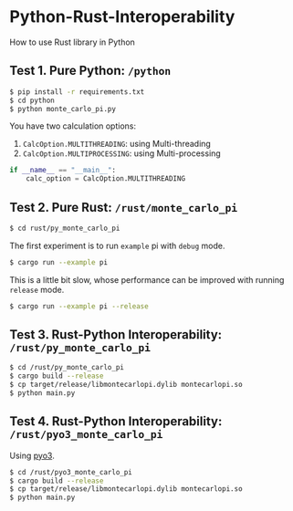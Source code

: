# Python-Rust-Interoperability
How to use Rust library in Python

## Test 1. Pure Python: `/python`

```bash
$ pip install -r requirements.txt
$ cd python
$ python monte_carlo_pi.py
```

You have two calculation options:
1. `CalcOption.MULTITHREADING`: using Multi-threading
2. `CalcOption.MULTIPROCESSING`: using Multi-processing

```python
if __name__ == "__main__":
    calc_option = CalcOption.MULTITHREADING
```

## Test 2. Pure Rust: `/rust/monte_carlo_pi`

```bash
$ cd rust/py_monte_carlo_pi
```

The first experiment is to run `example` pi with `debug` mode.

```bash
$ cargo run --example pi
```

This is a little bit slow, whose performance can be improved with running `release` mode.

```bash
$ cargo run --example pi --release
```

## Test 3. Rust-Python Interoperability: `/rust/py_monte_carlo_pi`

```bash
$ cd /rust/py_monte_carlo_pi
$ cargo build --release
$ cp target/release/libmontecarlopi.dylib montecarlopi.so
$ python main.py
```

## Test 4. Rust-Python Interoperability: `/rust/pyo3_monte_carlo_pi`

Using [pyo3](https://pyo3.rs/v0.17.3/).

```bash
$ cd /rust/pyo3_monte_carlo_pi
$ cargo build --release
$ cp target/release/libmontecarlopi.dylib montecarlopi.so
$ python main.py
```